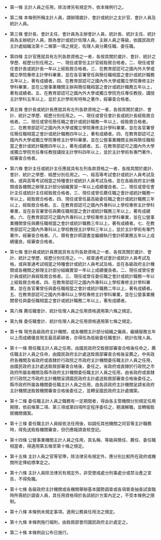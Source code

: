 * 第一條 主計人員之任用，除法律另有規定外，依本條例行之。

* 第二條 本條例所稱主計人員，謂辦理歲計、會計或統計之主計官、會計人員及統計人員。

* 第三條 會計長、會計主任、會計員為主辦會計人員，統計長、統計主任、統計員為主辦統計人員，餘為會計或統計佐理人員。主辦人員之等級，依國民政府主計處組織法第十二條第一項之規定，佐理人員分薦任職、委任職。

* 第四條 主計官應就具有左列各款資格之一者，各按其關於歲計、會計、統計之學歷、經歷分別任用之。一、現任或曾任主計官經銓敘合格者。二、現任或曾任會計長或統計長一年以上經銓敘合格者。三、在教育部認可之國內外大學或獨立學院專修主計學科畢業，並在各官署曾任與簡任職相當之會計或統計職務五年以上，著有成績者。四、在教育部認可之國內外大學或獨立學院專修主計學科畢業，並在公營事業機關主辦與簡任職相當之會計或統計職務五年以上，著有成績者。五、在教育部認可之國內外大學或獨立學院充任專任教授，講授主計學科五年以上，並於主計學術有特殊之著作，經審查合格者。

* 第五條 會計長或統計長應就具有左列各款資格之一者，各按其關於歲計、會計、統計之學歷、經歷分別任用之。一、現任或曾任會計長或統計長經銓敘合格者。二、現任或曾任簡任職之會計或統計職務一年以上，經銓敘合格者。三、在教育部認可之國內外大學或獨立學院專修主計學科畢業，並在各官署曾任簡任職相當之會計或統計職務四年以上，著有成績者。四、在教育部認可之國內外大學或獨立學院專修主計學科畢業，並在公營事業機關主辦與簡任職相當之會計或統計職務四年以上，著有成績者。五、在教育部認可之國內外大學或獨立學院充任專任教授講授主計學科四年以上，並於主計學術有專門著作，經審查合格者。

* 第六條 會計主任或統計主任應就具有左列各款資格之一者，各按其關於歲計、會計、統計之學歷、經歷分別任用之。一、經高等考試會計或統計人員考試及格，或與高等考試相當之特種會計或統計人員考試及格，並在各級政府主計機關或各機關之辦理主計部分組織實習一年以上成績優良者。二、現任或曾任會計主任或統計主任經銓敘合格者。三、現任或曾任薦任職之會計或統計職務一年以上，經銓敘合格者。四、現任或曾任最高級委任職之會計或統計職務三年以上，經銓敘合格者。五、在教育部認可之國內外專科以上學校專修主計學科畢業，並在各官署曾任與薦任職相當之會計或統計職務三年以上，著有成績者。六、在教育部認可之國內外專科以上學校專修主計學科畢業，並在公營事業機關曾任與薦任職相當之會計或統計職務三年以上，著有成績者。七、在教育部認可之國內外專科以上學校教授主計學科三年以上，並於主計學術有專門著作，經審查合格者。八、領有會計師證書並繼續執行會計師業務五年以上成績優良，經審查合格者。

* 第七條 會計員或統計員應就具有左列各款資格之一者，各按其關於歲計、會計、統計之學歷、經歷分別任用之。一、經普通考試會計或統計人員考試及格，或與普通考試相當之特種會計或統計人員考試及格，並在各級政府主計機關或各機關之辦理主計部分組織實習一年以上成績優良者。二、現任或曾任會計員或統計員經銓敘合格者。三、現任或曾任委任職之會計或統計職務一年以上經銓敘合格者。四、在教育部認可之國內外專科以上學校專修主計學科畢業，並在各官署曾任與委任職相當之會計或統計職務二年以上，著有成績者。五、在教育部認可之國內外專科以上學校專修主計學科畢業，並在公營事業機關曾任與委任職相當之會計或統計職務二年以上，著有成績者。

* 第八條 薦任職會計、統計佐理人員之任用資格適用第六條之規定。

* 第九條 委任職會計、統計佐理人員之任用資格適用第七條之規定。

* 第十條 現充各級政府主計機關，或各機關主計部分組織之僱員，繼續服務五年以上而成績優良現支最高薪額者，亦得任為低級委任職會計、統計佐理人員。

* 第十一條 簡任職主計人員之任用，由國民政府交銓敘部審查合格後任命之，薦任職主計人員之任命，由國民政府主計處送銓敘部審查合格後呈薦之。中央政府各機關及省政府或直隸於行政院之市政府主計機關委任職主計人員之任用，由國民政府主計處送銓敘部審查合格後，委任之。省政府或直隸於行政院之市政府所屬各機關及縣市政府主計機關委任職主計人員之任用，由省政府或直隸於行政院之市政府主計機關呈請國民政府主計處送銓敘部審查合格後委任之。縣市政府所屬各機關委任職主計人員之任用，由各該政府主計機關呈請省政府主計機關送銓敘機關審查合格後委任之，並轉呈國民政府主計處備案。

* 第十二條 委任職主計人員之職務有一定期間者，得由各主管機關分別規定任用期限，依前條第二項、第三項或第四項所定程序委任之，期滿解職，並轉報銓敘機關備案。

* 第十三條 委任職主計人員經依法任用後，如調任其他機關之同官等主計職務時，得免送銓銓機關審查，但仍應報請查核登記。

* 第十四條 公營事業機關主計人員之任用，其名稱、等級與簡任、薦任、委任職相當者，得適用第五條至第十條之規定。

* 第十五條 主計人員之官等官俸，除法律另有規定外，應分別比較所在政府或機關所定俸給標準定之。

* 第十六條 主計人員除法律另有規定外，非受懲戒處分刑事處分或禁治產之宣告，不得免職。

* 第十七條 各級政府主計機關或各機關舉辦基本國勢調查或各項普查抽查試查臨時所需統計調查人員，其任用資格得於各該統計方案內定之，不受本條例之限制。

* 第十八條 本條例未規定事項，適用公務員任用法之規定。

* 第十九條 本條例施行細則，由銓敘部會同國民政府主計處定之。

* 第二十條 本條例自公布日施行。

